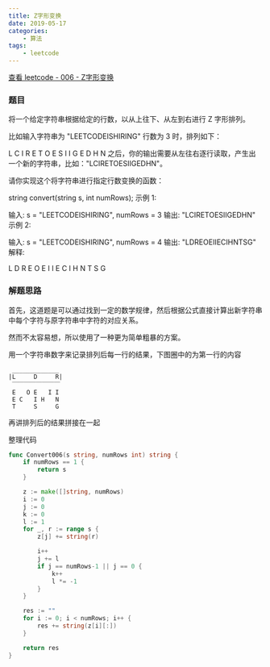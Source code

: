 ```yaml
---
title: Z字形变换
date: 2019-05-17
categories:
    - 算法
tags:
    - leetcode
---
```


[查看 leetcode - 006 - Z字形变换](https://leetcode.com/problems/zigzag-conversion/ "leetcode - 006 - Z字形变换")

### 题目

将一个给定字符串根据给定的行数，以从上往下、从左到右进行 Z 字形排列。

比如输入字符串为 "LEETCODEISHIRING" 行数为 3 时，排列如下：

L   C   I   R
E T O E S I I G
E   D   H   N
之后，你的输出需要从左往右逐行读取，产生出一个新的字符串，比如："LCIRETOESIIGEDHN"。

请你实现这个将字符串进行指定行数变换的函数：

string convert(string s, int numRows);
示例 1:

输入: s = "LEETCODEISHIRING", numRows = 3
输出: "LCIRETOESIIGEDHN"
示例 2:

输入: s = "LEETCODEISHIRING", numRows = 4
输出: "LDREOEIIECIHNTSG"
解释:

L     D     R
E   O E   I I
E C   I H   N
T     S     G

<!-- more -->

### 解题思路

首先，这道题是可以通过找到一定的数学规律，然后根据公式直接计算出新字符串中每个字符与原字符串中字符的对应关系。

然而不太容易想，所以使用了一种更为简单粗暴的方案。

用一个字符串数字来记录排列后每一行的结果，下图圈中的为第一行的内容

```
 _____________
|L     D     R|
 ￣￣￣￣￣￣￣￣
 E   O E   I I
 E C   I H   N
 T     S     G
```
再讲排列后的结果拼接在一起

整理代码

```go
func Convert006(s string, numRows int) string {
	if numRows == 1 {
		return s
	}

	z := make([]string, numRows)
	i := 0
	j := 0
	k := 0
	l := 1
	for _, r := range s {
		z[j] += string(r)

		i++
		j += l
		if j == numRows-1 || j == 0 {
			k++
			l *= -1
		}
	}

	res := ""
	for i := 0; i < numRows; i++ {
		res += string(z[i][:])
	}

	return res
}
```
